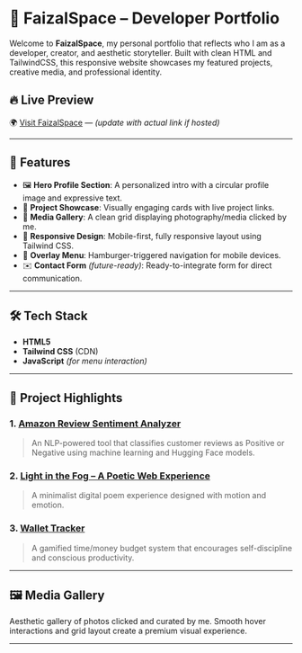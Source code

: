 # 🌌 FaizalSpace – Developer Portfolio

Welcome to **FaizalSpace**, my personal portfolio that reflects who I am as a developer, creator, and aesthetic storyteller. Built with clean HTML and TailwindCSS, this responsive website showcases my featured projects, creative media, and professional identity.

## 🔥 Live Preview
🌍 [Visit FaizalSpace]((https://faizdevx.github.io/Faizal-Space/)) — *(update with actual link if hosted)*

---

## 📁 Features

- 🖼️ **Hero Profile Section**: A personalized intro with a circular profile image and expressive text.
- 🚀 **Project Showcase**: Visually engaging cards with live project links.
- 🎨 **Media Gallery**: A clean grid displaying photography/media clicked by me.
- 📱 **Responsive Design**: Mobile-first, fully responsive layout using Tailwind CSS.
- 🍔 **Overlay Menu**: Hamburger-triggered navigation for mobile devices.
- ✉️ **Contact Form** *(future-ready)*: Ready-to-integrate form for direct communication.

---

## 🛠️ Tech Stack

- **HTML5**
- **Tailwind CSS** (CDN)
- **JavaScript** *(for menu interaction)*

---

## 📸 Project Highlights

### 1. [Amazon Review Sentiment Analyzer](https://huggingface.co/spaces/FAISAL7236/amazon-sentiment-streamlit)
> An NLP-powered tool that classifies customer reviews as Positive or Negative using machine learning and Hugging Face models.

### 2. [Light in the Fog – A Poetic Web Experience](https://faizdevx.github.io/Light-in-the-Fog/)
> A minimalist digital poem experience designed with motion and emotion.

### 3. [Wallet Tracker](https://faizdevx.github.io/wallet-tracker/)
> A gamified time/money budget system that encourages self-discipline and conscious productivity.

---

## 🖼️ Media Gallery

Aesthetic gallery of photos clicked and curated by me. Smooth hover interactions and grid layout create a premium visual experience.

---
